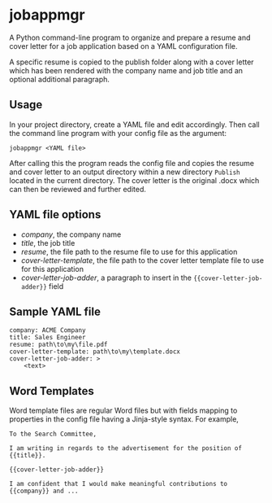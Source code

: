 # jobappmgr

A Python command-line program to organize and prepare a resume and cover letter
for a job application based on a YAML configuration file.

A specific resume is copied to the publish folder along with a cover letter
which has been rendered with the company name and job title and an optional
additional paragraph.

## Usage

In your project directory, create a YAML file and edit accordingly. Then call
the command line program with your config file as the argument:

`jobappmgr <YAML file>`

After calling this the program reads the config file and copies the resume and
cover letter to an output directory within a new directory `Publish` located in
the current directory. The cover letter is the original .docx which can then be
reviewed and further edited.

## YAML file options

- *company*, the company name
- *title*, the job title
- *resume*, the file path to the resume file to use for this application
- *cover-letter-template*, the file path to the cover letter template file to use for this application
- *cover-letter-job-adder*, a paragraph to insert in the `{{cover-letter-job-adder}}` field

## Sample YAML file

    company: ACME Company
    title: Sales Engineer
    resume: path\to\my\file.pdf
    cover-letter-template: path\to\my\template.docx
    cover-letter-job-adder: >
        <text>

## Word Templates

Word template files are regular Word files but with fields mapping to properties
in the config file having a Jinja-style syntax. For example,

    To the Search Committee,

    I am writing in regards to the advertisement for the position of {{title}}.

    {{cover-letter-job-adder}}

    I am confident that I would make meaningful contributions to {{company}} and ...
